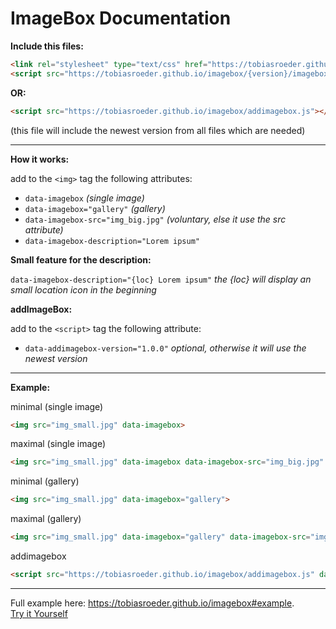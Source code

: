 # ImageBox Documentation

**Include this files:**
```html
<link rel="stylesheet" type="text/css" href="https://tobiasroeder.github.io/imagebox/{version}/imagebox.min.css">
<script src="https://tobiasroeder.github.io/imagebox/{version}/imagebox.min.js"></script>
```
**OR:**
```html
<script src="https://tobiasroeder.github.io/imagebox/addimagebox.js"></script>
```
(this file will include the newest version from all files which are needed)

---

**How it works:**

add to the `<img>` tag the following attributes:

- `data-imagebox`  _(single image)_
- `data-imagebox="gallery"` _(gallery)_
- `data-imagebox-src="img_big.jpg"` _(voluntary, else it use the src attribute)_
- `data-imagebox-description="Lorem ipsum"`

**Small feature for the description:**

`data-imagebox-description="{loc} Lorem ipsum"` _the {loc} will display an small location icon in the beginning_

**addImageBox:**

add to the `<script>` tag the following attribute:

- `data-addimagebox-version="1.0.0"` _optional, otherwise it will use the newest version_

---

**Example:**

minimal (single image)
```html
<img src="img_small.jpg" data-imagebox>
```
maximal (single image)
```html
<img src="img_small.jpg" data-imagebox data-imagebox-src="img_big.jpg" data-imagebox-description="Lorem ipsum">
```
minimal (gallery)
```html
<img src="img_small.jpg" data-imagebox="gallery">
```
maximal (gallery)
```html
<img src="img_small.jpg" data-imagebox="gallery" data-imagebox-src="img_big.jpg" data-imagebox-description="Lorem ipsum">
```
addimagebox
```html
<script src="https://tobiasroeder.github.io/imagebox/addimagebox.js" data-addimagebox-version="1.0.4"></script>
```

---

Full example here: https://tobiasroeder.github.io/imagebox#example.  
[Try it Yourself](https://codepen.io/tobiasroeder/full/wZeBNL)
